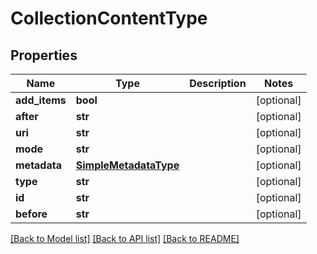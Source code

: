 # CollectionContentType

## Properties
Name | Type | Description | Notes
------------ | ------------- | ------------- | -------------
**add_items** | **bool** |  | [optional] 
**after** | **str** |  | [optional] 
**uri** | **str** |  | [optional] 
**mode** | **str** |  | [optional] 
**metadata** | [**SimpleMetadataType**](SimpleMetadataType.md) |  | [optional] 
**type** | **str** |  | [optional] 
**id** | **str** |  | [optional] 
**before** | **str** |  | [optional] 

[[Back to Model list]](../README.md#documentation-for-models) [[Back to API list]](../README.md#documentation-for-api-endpoints) [[Back to README]](../README.md)


